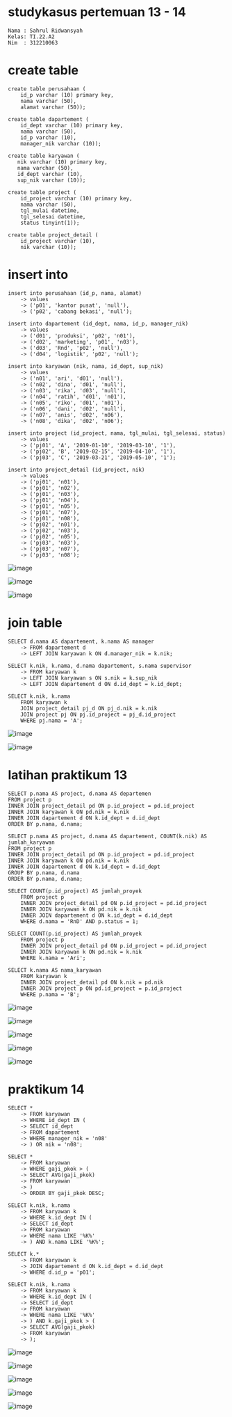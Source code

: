 # studykasus pertemuan 13 - 14
```
Nama : Sahrul Ridwansyah 
Kelas: TI.22.A2
Nim  : 312210063
```

# create table

```
create table perusahaan (
    id_p varchar (10) primary key,
    nama varchar (50),
    alamat varchar (50));
```
```
create table dapartement (
    id_dept varchar (10) primary key,
    nama varchar (50),
    id_p varchar (10),
    manager_nik varchar (10));
```
```
create table karyawan (
   nik varchar (10) primary key,
   nama varchar (50),
   id_dept varchar (10),
   sup_nik varchar (10));
```
```
create table project (
    id_project varchar (10) primary key,
    nama varchar (50),
    tgl_mulai datetime,
    tgl_selesai datetime,
    status tinyint(1));
```
```
create table project_detail (
    id_project varchar (10),
    nik varchar (10));
```

# insert into
```
insert into perusahaan (id_p, nama, alamat)
    -> values
    -> ('p01', 'kantor pusat', 'null'),
    -> ('p02', 'cabang bekasi', 'null');
```
```
insert into dapartement (id_dept, nama, id_p, manager_nik)
    -> values
    -> ('d01', 'produksi', 'p02', 'n01'),
    -> ('d02', 'marketing', 'p01', 'n03'),
    -> ('d03', 'Rnd', 'p02', 'null'),
    -> ('d04', 'logistik', 'p02', 'null');
```
```
insert into karyawan (nik, nama, id_dept, sup_nik)
    -> values
    -> ('n01', 'ari', 'd01', 'null'),
    -> ('n02', 'dina', 'd01', 'null'),
    -> ('n03', 'rika', 'd03', 'null'),
    -> ('n04', 'ratih', 'd01', 'n01'),
    -> ('n05', 'riko', 'd01', 'n01'),
    -> ('n06', 'dani', 'd02', 'null'),
    -> ('n07', 'anis', 'd02', 'n06'),
    -> ('n08', 'dika', 'd02', 'n06');
```
```
insert into project (id_project, nama, tgl_mulai, tgl_selesai, status)
    -> values
    -> ('pj01', 'A', '2019-01-10', '2019-03-10', '1'),
    -> ('pj02', 'B', '2019-02-15', '2019-04-10', '1'),
    -> ('pj03', 'C', '2019-03-21', '2019-05-10', '1');
```
```
insert into project_detail (id_project, nik)
    -> values
    -> ('pj01', 'n01'),
    -> ('pj01', 'n02'),
    -> ('pj01', 'n03'),
    -> ('pj01', 'n04'),
    -> ('pj01', 'n05'),
    -> ('pj01', 'n07'),
    -> ('pj01', 'n08'),
    -> ('pj02', 'n01'),
    -> ('pj02', 'n03'),
    -> ('pj02', 'n05'),
    -> ('pj03', 'n03'),
    -> ('pj03', 'n07'),
    -> ('pj03', 'n08');
```

![image](https://github.com/sahrul180304/studykasus/assets/115526901/88029e44-46ef-4aec-83e0-7e7f412a0b4c)

![image](https://github.com/sahrul180304/studykasus/assets/115526901/0075c511-e658-4817-b80e-d00cbff7d205)

![image](https://github.com/sahrul180304/studykasus/assets/115526901/09376a68-2dad-4359-859f-7eb513ce7fa4)


# join table
```
SELECT d.nama AS dapartement, k.nama AS manager
    -> FROM dapartement d
    -> LEFT JOIN karyawan k ON d.manager_nik = k.nik;
```
```
SELECT k.nik, k.nama, d.nama dapartement, s.nama supervisor
    -> FROM karyawan k
    -> LEFT JOIN karyawan s ON s.nik = k.sup_nik
    -> LEFT JOIN dapartement d ON d.id_dept = k.id_dept;
```
```
SELECT k.nik, k.nama
    FROM karyawan k
    JOIN project_detail pj_d ON pj_d.nik = k.nik
    JOIN project pj ON pj.id_project = pj_d.id_project
    WHERE pj.nama = 'A';
```

![image](https://github.com/sahrul180304/studykasus/assets/115526901/2834824a-0119-4c6a-a341-c3e0eb3b859e)

![image](https://github.com/sahrul180304/studykasus/assets/115526901/be847dd1-5d87-45ca-8769-97be7ea2a872)

# latihan praktikum 13
```
SELECT p.nama AS project, d.nama AS departemen
FROM project p
INNER JOIN project_detail pd ON p.id_project = pd.id_project
INNER JOIN karyawan k ON pd.nik = k.nik
INNER JOIN dapartement d ON k.id_dept = d.id_dept
ORDER BY p.nama, d.nama;
```
```
SELECT p.nama AS project, d.nama AS dapartement, COUNT(k.nik) AS jumlah_karyawan
FROM project p
INNER JOIN project_detail pd ON p.id_project = pd.id_project
INNER JOIN karyawan k ON pd.nik = k.nik
INNER JOIN dapartement d ON k.id_dept = d.id_dept
GROUP BY p.nama, d.nama
ORDER BY p.nama, d.nama;
```
```
SELECT COUNT(p.id_project) AS jumlah_proyek
    FROM project p
    INNER JOIN project_detail pd ON p.id_project = pd.id_project
    INNER JOIN karyawan k ON pd.nik = k.nik
    INNER JOIN dapartement d ON k.id_dept = d.id_dept
    WHERE d.nama = 'RnD' AND p.status = 1;
```
```
SELECT COUNT(p.id_project) AS jumlah_proyek
    FROM project p
    INNER JOIN project_detail pd ON p.id_project = pd.id_project
    INNER JOIN karyawan k ON pd.nik = k.nik
    WHERE k.nama = 'Ari';
```
```
SELECT k.nama AS nama_karyawan
    FROM karyawan k
    INNER JOIN project_detail pd ON k.nik = pd.nik
    INNER JOIN project p ON pd.id_project = p.id_project
    WHERE p.nama = 'B';
```

![image](https://github.com/sahrul180304/studykasus/assets/115526901/54958752-3605-4966-b175-2500ad9c323f)

    
![image](https://github.com/sahrul180304/studykasus/assets/115526901/3a7e51cf-430e-4b1e-91da-8d3dad561814)


![image](https://github.com/sahrul180304/studykasus/assets/115526901/00b49518-15c6-4063-aa06-96e555850a9b)


![image](https://github.com/sahrul180304/studykasus/assets/115526901/9a33c516-0dc2-4a7e-9e12-b60929f544ec)


![image](https://github.com/sahrul180304/studykasus/assets/115526901/bd5c7c91-48e3-4cd2-be87-3986b9cb57e0)



# praktikum 14 

```
SELECT *
    -> FROM karyawan
    -> WHERE id_dept IN (
    -> SELECT id_dept
    -> FROM dapartement
    -> WHERE manager_nik = 'n08'
    -> ) OR nik = 'n08';
```
```
SELECT *
    -> FROM karyawan
    -> WHERE gaji_pkok > (
    -> SELECT AVG(gaji_pkok)
    -> FROM karyawan
    -> )
    -> ORDER BY gaji_pkok DESC;
```
```
SELECT k.nik, k.nama
    -> FROM karyawan k
    -> WHERE k.id_dept IN (
    -> SELECT id_dept
    -> FROM karyawan
    -> WHERE nama LIKE '%K%'
    -> ) AND k.nama LIKE '%K%';
```
```
SELECT k.*
    -> FROM karyawan k
    -> JOIN dapartement d ON k.id_dept = d.id_dept
    -> WHERE d.id_p = 'p01';
```
```
SELECT k.nik, k.nama
    -> FROM karyawan k
    -> WHERE k.id_dept IN (
    -> SELECT id_dept
    -> FROM karyawan
    -> WHERE nama LIKE '%K%'
    -> ) AND k.gaji_pkok > (
    -> SELECT AVG(gaji_pkok)
    -> FROM karyawan
    -> );
```


![image](https://github.com/sahrul180304/studykasus/assets/115526901/b5a2720a-b909-4197-b9a6-a7a9e046db64)


![image](https://github.com/sahrul180304/studykasus/assets/115526901/efaccb30-0809-43d1-8e22-639c02649e29)


![image](https://github.com/sahrul180304/studykasus/assets/115526901/452b2cf8-71cb-4a96-854e-725b9eed5ce5)


![image](https://github.com/sahrul180304/studykasus/assets/115526901/f211fbe1-28d8-48f6-b415-a9f6bead6370)


![image](https://github.com/sahrul180304/studykasus/assets/115526901/ae07c3ed-8db8-4ea8-b3a2-25c36bd049ee)






















































